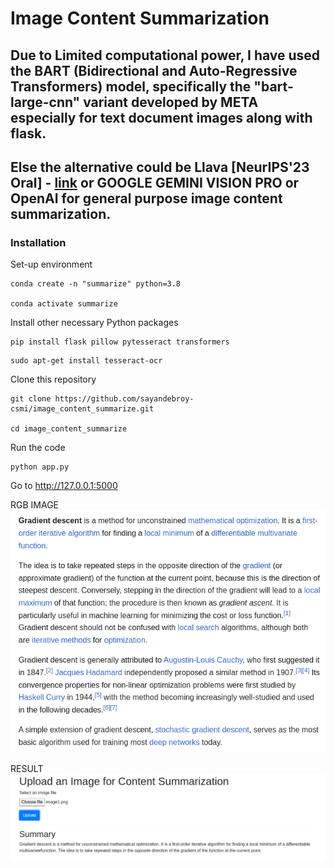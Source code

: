 # Image Content Summarization

## Due to Limited computational power, I have used the BART (Bidirectional and Auto-Regressive Transformers) model, specifically the "bart-large-cnn" variant developed by META especially for text document images along with flask.


## Else the alternative could be Llava [NeurIPS'23 Oral] - [link](https://github.com/haotian-liu/LLaVA) or GOOGLE GEMINI VISION PRO or OpenAI for general purpose image content summarization.

### Installation

Set-up environment
```
conda create -n "summarize" python=3.8

conda activate summarize
```

Install other necessary Python packages
```
pip install flask pillow pytesseract transformers
```

```
sudo apt-get install tesseract-ocr
```

Clone this repository
```
git clone https://github.com/sayandebroy-csmi/image_content_summarize.git

cd image_content_summarize
```

Run the code
```
python app.py
```

Go to http://127.0.0.1:5000

RGB IMAGE
![demo image](demo/image1.png)

RESULT
![demo image](demo/demo_result.png)